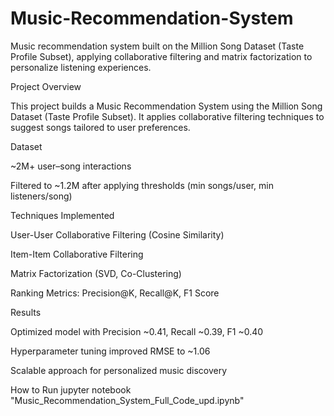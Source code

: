 # Music-Recommendation-System
Music recommendation system built on the Million Song Dataset (Taste Profile Subset), applying collaborative filtering and matrix factorization to personalize listening experiences.


Project Overview

This project builds a Music Recommendation System using the Million Song Dataset (Taste Profile Subset). It applies collaborative filtering techniques to suggest songs tailored to user preferences.

Dataset

~2M+ user–song interactions

Filtered to ~1.2M after applying thresholds (min songs/user, min listeners/song)

Techniques Implemented

User-User Collaborative Filtering (Cosine Similarity)

Item-Item Collaborative Filtering

Matrix Factorization (SVD, Co-Clustering)

Ranking Metrics: Precision@K, Recall@K, F1 Score

Results

Optimized model with Precision ~0.41, Recall ~0.39, F1 ~0.40

Hyperparameter tuning improved RMSE to ~1.06

Scalable approach for personalized music discovery

How to Run
jupyter notebook "Music_Recommendation_System_Full_Code_upd.ipynb"
